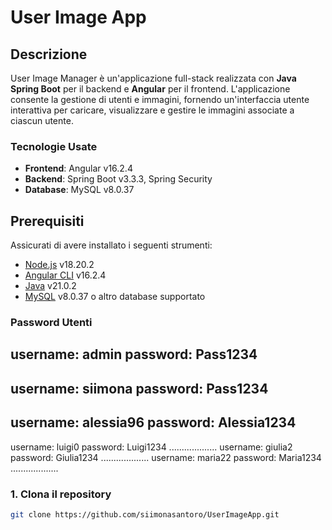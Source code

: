 # User Image App

## Descrizione
User Image Manager è un'applicazione full-stack realizzata con **Java Spring Boot** per il backend e **Angular** per il frontend. L'applicazione consente la gestione di utenti e immagini, fornendo un'interfaccia utente interattiva per caricare, visualizzare e gestire le immagini associate a ciascun utente.

### Tecnologie Usate
- **Frontend**: Angular v16.2.4
- **Backend**: Spring Boot v3.3.3, Spring Security
- **Database**: MySQL v8.0.37

## Prerequisiti
Assicurati di avere installato i seguenti strumenti:
- [Node.js](https://nodejs.org/) v18.20.2
- [Angular CLI](https://angular.io/cli) v16.2.4
- [Java](https://www.oracle.com/java/technologies/javase-jdk17-downloads.html) v21.0.2
- [MySQL](https://www.mysql.com/) v8.0.37 o altro database supportato

### Password Utenti
username: admin
password: Pass1234
---------------------
username: siimona
password: Pass1234
--------------------
username: alessia96
password: Alessia1234
--------------------
username: luigi0
password: Luigi1234
...................
username: giulia2
password: Giulia1234
...................
username: maria22
password: Maria1234
...................

### 1. Clona il repository
```bash
git clone https://github.com/siimonasantoro/UserImageApp.git


